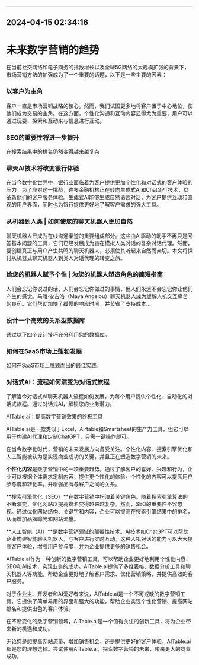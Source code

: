 

---------------------------------------------
2024-04-15 02:34:16
---------------------------------------------

# 未来数字营销的趋势

在当前社交网络和电子商务的指数增长以及全球5G网络的大规模扩张的背景下，市场营销方法的加强成为了一个重要的话题，以下是一些主要的因素：

### 以客户为主角

客户一直是市场营销战略的核心。然而，我们试图更多地将客户置于中心地位，使他们成为交易的主角。在这方面，个性化沟通和互动内容显得尤为重要，用户可以通过玩耍、探索和互动来与信息进行互动。

### SEO的重要性将进一步提升

在搜索结果中的排名仍然变得越来越复杂

### 聊天AI技术将改变银行体验

在当今数字化世界中，银行业面临着为客户提供更加个性化和对话式的客户体验的压力。为了应对这一挑战，许多金融机构正在转向生成式AI和ChatGPT技术，以革新他们的客户服务体验。生成式AI能够生成自然语言对话，为客户提供互动和直观的用户界面，同时也为银行提供更好地了解客户需求的强大工具。

### 从机器到人类 | 如何使您的聊天机器人更加自然

聊天机器人已成为在线沟通渠道的重要组成部分。这些由AI驱动的助手不再只是回答基本问题的工具，它们已经发展成为旨在模拟人类对话的复杂对话代理。然而，要创建真正与用户产生共鸣的聊天机器人，必须使其听起来自然而亲切。本文将探讨从机器式聊天机器人到类人对话代理的转变之旅。

### 给您的机器人赋予个性 | 为您的机器人塑造角色的简短指南

人们会忘记你说过的话，人们会忘记你做过的事情，但人们永远不会忘记你让他们产生的感觉。马雅·安吉洛（Maya Angelou）聊天机器人成为缓解人机交互痛苦的良药。它们帮助加快了缓慢的响应时间，并节省了支持成本…

### 设计一个高效的关系型数据库

通过以下四个设计技巧充分利用您的数据库。

### 如何在SaaS市场上蓬勃发展

如何在SaaS市场上脱颖而出的最佳实践。

### 对话式AI：流程如何演变为对话式旅程

了解当今对话式AI聊天机器人流程如何发展，为每个用户提供个性化、自动化的对话式旅程。通过对话式AI，解锁您的业务潜力。


AITable.ai：提高数字营销效果的终极工具

AITable.ai是一款类似于Excel、Airtable和Smartsheet的生产力工具，但它可以用于构建AI代理和定制ChatGPT，只需一键操作即可。

在当今数字化时代，营销的未来发展方向备受关注。个性化内容、搜索引擎优化和人工智能被认为是实现商业成功的关键，并且正在塑造数字营销的未来。

**个性化内容**是数字营销中的一项重要趋势。通过了解客户的喜好、兴趣和行为，企业可以根据个体需求定制内容，提供更个性化的体验。个性化的内容可以提高用户参与度和转化率，并增强品牌与客户之间的关系。

**搜索引擎优化（SEO）**在数字营销中扮演着关键角色。随着搜索引擎算法的不断演变，优化网站以提高排名变得越来越复杂。然而，SEO的重要性不容忽视。通过优化网站结构、关键字和内容，企业可以提高在搜索引擎结果中的排名，从而增加品牌曝光和网站流量。

**人工智能（AI）**是数字营销领域的颠覆性技术。AI技术如ChatGPT可以帮助企业构建智能聊天机器人，与客户进行实时互动。这种人机对话的能力可以大大提高客户体验，增强用户参与度，并为企业提供更多的销售机会。

AITable.ai作为一种创新的数字营销工具，可以帮助企业更好地利用个性化内容、SEO和AI技术，实现业务的成功。AITable.ai提供了多维表格、数据分析工具和聊天机器人等功能，帮助企业更好地了解客户需求、优化营销策略，并提供高效的客户服务。

对于企业主、开发者和AI爱好者来说，AITable.ai是一个不可或缺的数字营销工具。它提供了简单易用的界面和强大的功能，帮助企业实现个性化营销、提高网站排名和提供出色的客户体验。

在不断变化的数字营销领域，AITable.ai是一个值得关注的创新工具，将为企业带来新的机遇和成功。

无论您是想提高网站流量、增加销售机会，还是提供更好的客户体验，AITable.ai都是您的理想选择。尝试使用AITable.ai，探索数字营销的未来，带来更大的商业成功。
